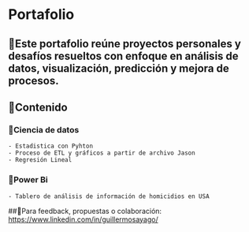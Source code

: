 # Portafolio

## 🎯Este portafolio reúne proyectos personales y desafíos resueltos con enfoque en análisis de datos, visualización, predicción y mejora de procesos.
## 🚀Contenido
  ### 📁Ciencia de datos
    - Estadistica con Pyhton
    - Proceso de ETL y gráficos a partir de archivo Jason
    - Regresión Lineal
   ### 📁Power Bi
    - Tablero de análisis de información de homicidios en USA
    
##🧠Para feedback, propuestas o colaboración: https://www.linkedin.com/in/guillermosayago/
